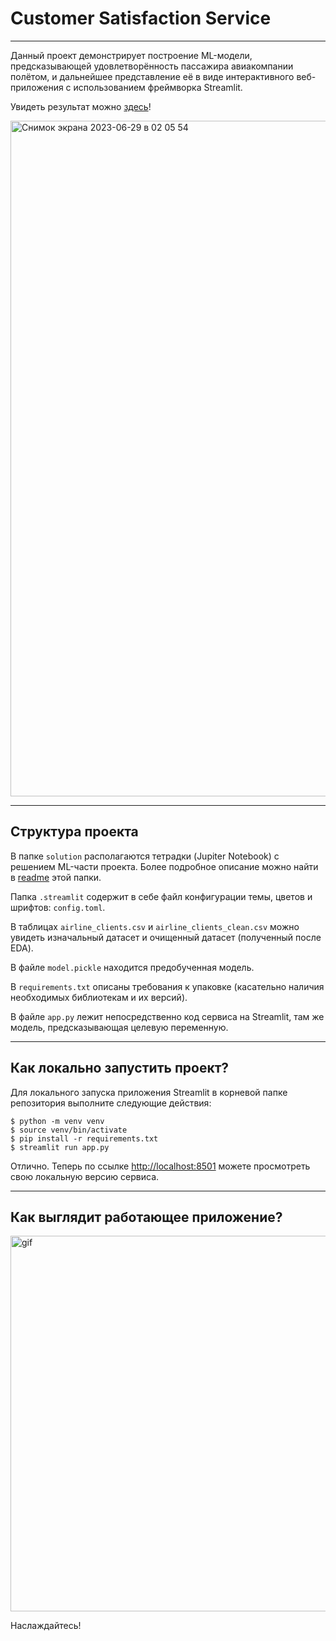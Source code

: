 # Customer Satisfaction Service

---

Данный проект демонстрирует построение ML-модели, предсказывающей удовлетворённость пассажира авиакомпании полётом, и дальнейшее представление её в виде интерактивного веб-приложения с использованием фреймворка Streamlit.

Увидеть результат можно [здесь](https://airline-client-satisfaction.streamlit.app/)!

<img width="1081" alt="Снимок экрана 2023-06-29 в 02 05 54" src="https://github.com/kamilarakhimova/customer-satisfaction-service/assets/58568615/093a32a4-b1ee-4c5e-bd7d-2a65f2114f7d">

---

## Структура проекта 

В папке `solution` располагаются тетрадки (Jupiter Notebook) с решением ML-части проекта. Более подробное описание можно найти в [readme](https://github.com/kamilarakhimova/customer-satisfaction-service/tree/main/solution/readme.md) этой папки.

Папка `.streamlit` содержит в себе файл конфигурации темы, цветов и шрифтов: `config.toml`.

В таблицах `airline_clients.csv` и `airline_clients_clean.csv` можно увидеть изначальный датасет и очищенный датасет (полученный после EDA).

В файле `model.pickle` находится предобученная модель.

В `requirements.txt` описаны требования к упаковке (касательно наличия необходимых библиотекам и их версий).

В файле `app.py` лежит непосредственно код сервиса на Streamlit, там же модель, предсказывающая целевую переменную.

---

## Как локально запустить проект?

Для локального запуска приложения Streamlit в корневой папке репозитория выполните следующие действия:

```
$ python -m venv venv
$ source venv/bin/activate
$ pip install -r requirements.txt
$ streamlit run app.py
```

Отлично. Теперь по ссылке [http://localhost:8501](http://localhost:8501) можете просмотреть свою локальную версию сервиса.

---

##  Как выглядит работающее приложение?

<img width="601" alt="gif" src="https://github.com/kamilarakhimova/customer-satisfaction-service/blob/main/streamlit-app.gif">

Наслаждайтесь!
